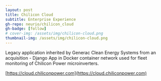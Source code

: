 ```yaml
---
layout: post
title: Chilicon Cloud
subtitle: Enterprise Experience
gh-repo: neurio/chilicon_cloud
gh-badge: [follow]
# cover-img: /assets/img/chilicon-cloud.png
thumbnail-img: /assets/img/chilicon-cloud.png
---
```

Legacy application inherited by Generac Clean Energy Systems from an acquisition - Django App in Docker container network used for fleet monitoring of Chilicon Power microinverters.

[https://cloud.chiliconpower.com](https://cloud.chiliconpower.com)